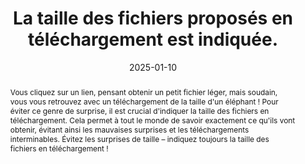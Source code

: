 ---
title: La taille des fichiers proposés en téléchargement est indiquée. 
abstract: Vous cliquez sur un lien, pensant obtenir un petit fichier léger, mais soudain, vous vous retrouvez avec un téléchargement de la taille d'un éléphant ! Pour éviter ce genre de surprise, il est crucial d'indiquer la taille des fichiers en téléchargement. Cela permet à tout le monde de savoir exactement ce qu'ils vont obtenir, évitant ainsi les mauvaises surprises et les téléchargements interminables. Évitez les surprises de taille – indiquez toujours la taille des fichiers en téléchargement !
categories: ["Liens"]
agrege: O4143-E048
opquast: '4 143'
indiceebook: '48'
description: "Règle n° 048"
before: "047"
weight: "048"
after: "049"
actif: '1'
layout: rules
date: 2025-01-10
tags: ["Utilisabilité"]
objectif: ["Permettre de savoir à quoi s'attendre avant de commencer le téléchargement. Cela aide à éviter les surprises désagréables, comme des téléchargements qui prennent plus de temps que prévu.","mieux gérer leurs ressources, comme la bande passante et l'espace de stockage, en connaissant la taille des fichiers à l'avance."]
Meo: [" Faites une liste de tous les fichiers en téléchargement disponibles, notez la taille de chaque fichier en kilo-octets (KB) ou en méga-octets (MB) puis rédigez des descriptions claires dans le texte des liens pour indiquer la taille du fichier.","Documentez la pratique pour vos équipes"]
Controle: ["Effectuez des vérifications régulières pour vous assurer que les nouvelles mises à jour et les ajouts de fichiers respectent les bonnes pratiques."]
epubcheck: 
ace: 
humancheck: true
ReadiumGoToolkit: 
Source: ["Opquast"]
Referentiel: ["N/A"]
steps: ["Conception", "Éditorial"]
---